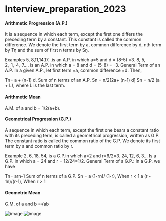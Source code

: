 # Interview_preparation_2023
#### Arithmetic Progression (A.P.)
It is a sequence in which each term, except the first one differs the preceding term by a constant. This constant is called the common difference. We denote the first term by a, common difference by d, nth term by Tṇ and the sum of first n terms by Sṇ.

Examples
5, 8,11,14,17...is an A.P. in which a=5 and d = (8-5) =3.
8, 5, 2,-1,-4,-7.... is an A.P. in which a = 8 and d = (5-8) = -3.
General Term of an A.P.
In a given A.P., let first term =a, common difference =d. Then,

Tn= a + (n-1) d.
Sum of n terms of an A.P.
Sn = n/2[2a+ (n-1) d]
Sn = n/2 (a + L), where L is the last term.

#### Arithmetic Mean
A.M. of a and b = 1/2(a+b).


#### Geometrical Progression (G.P.)
A sequence in which each term, except the first one bears a constant ratio with its preceding term, is called a geometrical progression, written as G.P. The constant ratio is called the common ratio of the G.P. We denote its first term by a and common ratio by r.

Example
2, 6, 18, 54, is a G.P.in which a=2 and r=6/2=3.
24, 12, 6, 3... Is a G.P. in which a = 24 and r = 12/24=1/2.
General Term of a G.P.: In a G.P. we have

Tn= arn-1
Sum of n terms of a G.P.
Sn = a (1-rn)/ (1-r), When r < 1
a (r - 1n)/(r-1), When r > 1

#### Geometric Mean
G.M. of a and b =√ab


![image](https://github.com/lingeshwaran05/Interview_preparation_2023/assets/76167753/74b2cc94-0412-4f13-ae84-1c07d2f0da86)
![image](https://github.com/lingeshwaran05/Interview_preparation_2023/assets/76167753/f24f399c-a553-4ca7-ac39-7a0e66fce5fa)

